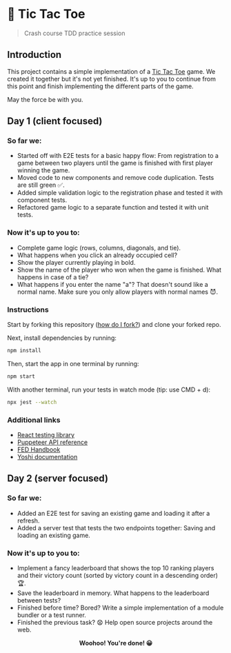 # 🎲 Tic Tac Toe

> Crash course TDD practice session

## Introduction

This project contains a simple implementation of a [Tic Tac Toe](https://en.wikipedia.org/wiki/Tic-tac-toe) game. We created it together but it's not yet finished. It's up to you to continue from this point and finish implementing the different parts of the game.

May the force be with you.

## Day 1 (client focused)

### So far we:

- Started off with E2E tests for a basic happy flow: From registration to a game between two players until the game is finished with first player winning the game.
- Moved code to new components and remove code duplication. Tests are still green ✅.
- Added simple validation logic to the registration phase and tested it with component tests.
- Refactored game logic to a separate function and tested it with unit tests.

### Now it's up to you to:

- Complete game logic (rows, columns, diagonals, and tie).
- What happens when you click an already occupied cell?
- Show the player currently playing in bold.
- Show the name of the player who won when the game is finished. What happens in case of a tie?
- What happens if you enter the name "a"? That doesn't sound like a normal name. Make sure you only allow players with normal names 😈.

### Instructions

Start by forking this repository ([how do I fork?](https://help.github.com/articles/fork-a-repo/)) and clone your forked repo.

Next, install dependencies by running:

```sh
npm install
```

Then, start the app in one terminal by running:

```sh
npm start
```

With another terminal, run your tests in watch mode (tip: use CMD + d):

```sh
npx jest --watch
```

### Additional links

- [React testing library](https://testing-library.com/docs/intro)
- [Puppeteer API reference](https://github.com/GoogleChrome/puppeteer/blob/v1.12.2/docs/api.md)
- [FED Handbook](https://github.com/wix-private/fed-handbook)
- [Yoshi documentation](https://wix.github.io/yoshi)

## Day 2 (server focused)

### So far we:

- Added an E2E test for saving an existing game and loading it after a refresh.
- Added a server test that tests the two endpoints together: Saving and loading an existing game.

### Now it's up to you to:

- Implement a fancy leaderboard that shows the top 10 ranking players and their victory count (sorted by victory count in a descending order) 🏆.
- Save the leaderboard in memory. What happens to the leaderboard between tests?
- Finished before time? Bored? Write a simple implementation of a module bundler or a test runner.
- Finished the previous task? 😧 Help open source projects around the web.

<p align="center"><strong>Woohoo! You're done! 😀</strong></p>
